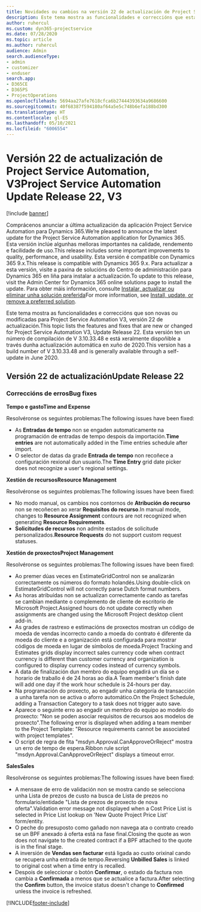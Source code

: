 ```yaml
---
title: Novidades ou cambios na versión 22 de actualización de Project Service Automation, V3
description: Este tema mostra as funcionalidades e correccións que están dispoñibles la versión 22 de actualización de Project Service Automation, V3.
author: ruhercul
ms.custom: dyn365-projectservice
ms.date: 07/28/2020
ms.topic: article
ms.author: ruhercul
audience: Admin
search.audienceType:
- admin
- customizer
- enduser
search.app:
- D365CE
- D365PS
- ProjectOperations
ms.openlocfilehash: 5694aa27afe7618cfca6b27444393634a9686600
ms.sourcegitcommit: 40f68387f594180af64a5e5c748b6efa188bd300
ms.translationtype: HT
ms.contentlocale: gl-ES
ms.lasthandoff: 05/10/2021
ms.locfileid: "6006554"
---
```

# <a name="project-service-automation-update-release-22-v3"></a><span data-ttu-id="0071f-103">Versión 22 de actualización de Project Service Automation, V3</span><span class="sxs-lookup"><span data-stu-id="0071f-103">Project Service Automation Update Release 22, V3</span></span>

[!include [banner](../includes/psa-now-project-operations.md)]

<span data-ttu-id="0071f-104">Comprácenos anunciar a última actualización da aplicación Project Service Automation para Dynamics 365.</span><span class="sxs-lookup"><span data-stu-id="0071f-104">We’re pleased to announce the latest update for the Project Service Automation application for Dynamics 365.</span></span> <span data-ttu-id="0071f-105">Esta versión inclúe algunhas melloras importantes na calidade, rendemento e facilidade de uso.</span><span class="sxs-lookup"><span data-stu-id="0071f-105">This release includes some important improvements to quality, performance, and usability.</span></span> <span data-ttu-id="0071f-106">Esta versión é compatible con Dynamics 365 9.x.</span><span class="sxs-lookup"><span data-stu-id="0071f-106">This release is compatible with Dynamics 365 9.x.</span></span> <span data-ttu-id="0071f-107">Para actualizar a esta versión, visite a paxina de solucións do Centro de administración para Dynamics 365 en liña para instalar a actualización.</span><span class="sxs-lookup"><span data-stu-id="0071f-107">To update to this release, visit the Admin Center for Dynamics 365 online solutions page to install the update.</span></span> <span data-ttu-id="0071f-108">Para obter máis información, consulte [Instalar, actualizar ou eliminar unha solución preferida](/power-platform/admin/install-remove-preferred-solution)</span><span class="sxs-lookup"><span data-stu-id="0071f-108">For more information, see [Install, update, or remove a preferred solution](/power-platform/admin/install-remove-preferred-solution).</span></span>

<span data-ttu-id="0071f-109">Este tema mostra as funcionalidades e correccións que son novas ou modificadas para Project Service Automation V3, versión 22 de actualización.</span><span class="sxs-lookup"><span data-stu-id="0071f-109">This topic lists the features and fixes that are new or changed for Project Service Automation V3, Update Release 22.</span></span> <span data-ttu-id="0071f-110">Esta versión ten un número de compilación de V 3.10.33.48 e está xeralmente dispoñible a través dunha actualización automática en xuño de 2020.</span><span class="sxs-lookup"><span data-stu-id="0071f-110">This version has a build number of V 3.10.33.48 and is generally available through a self-update in June 2020.</span></span>

## <a name="update-release-22"></a><span data-ttu-id="0071f-111">Versión 22 de actualización</span><span class="sxs-lookup"><span data-stu-id="0071f-111">Update Release 22</span></span>

### <a name="bug-fixes"></a><span data-ttu-id="0071f-112">Correccións de erros</span><span class="sxs-lookup"><span data-stu-id="0071f-112">Bug fixes</span></span>



<span data-ttu-id="0071f-113">**Tempo e gasto**</span><span class="sxs-lookup"><span data-stu-id="0071f-113">**Time and Expense**</span></span>

<span data-ttu-id="0071f-114">Resolvéronse os seguintes problemas:</span><span class="sxs-lookup"><span data-stu-id="0071f-114">The following issues have been fixed:</span></span>

- <span data-ttu-id="0071f-115">As **Entradas de tempo** non se engaden automaticamente na programación de entradas de tempo despois da importación.</span><span class="sxs-lookup"><span data-stu-id="0071f-115">**Time entries** are not automatically added in the Time entries schedule after import.</span></span>
- <span data-ttu-id="0071f-116">O selector de datas da grade **Entrada de tempo** non recoñece a configuración rexional dun usuario.</span><span class="sxs-lookup"><span data-stu-id="0071f-116">The **Time Entry** grid date picker does not recognize a user's regional settings.</span></span>

<span data-ttu-id="0071f-117">**Xestión de recursos**</span><span class="sxs-lookup"><span data-stu-id="0071f-117">**Resource Management**</span></span>

<span data-ttu-id="0071f-118">Resolvéronse os seguintes problemas:</span><span class="sxs-lookup"><span data-stu-id="0071f-118">The following issues have been fixed:</span></span>

- <span data-ttu-id="0071f-119">No modo manual, os cambios nos contornos de **Atribución do recurso** non se recoñecen ao xerar **Requisitos do recurso**.</span><span class="sxs-lookup"><span data-stu-id="0071f-119">In manual mode, changes to **Resource Assignment** contours are not recognized when generating **Resource Requirements**.</span></span>
- <span data-ttu-id="0071f-120">**Solicitudes de recursos** non admite estados de solicitude personalizados.</span><span class="sxs-lookup"><span data-stu-id="0071f-120">**Resource Requests** do not support custom request statuses.</span></span>

<span data-ttu-id="0071f-121">**Xestión de proxectos**</span><span class="sxs-lookup"><span data-stu-id="0071f-121">**Project Management**</span></span>

<span data-ttu-id="0071f-122">Resolvéronse os seguintes problemas:</span><span class="sxs-lookup"><span data-stu-id="0071f-122">The following issues have been fixed:</span></span>

- <span data-ttu-id="0071f-123">Ao premer dúas veces en EstimateGridControl non se analizarán correctamente os números do formato holandés.</span><span class="sxs-lookup"><span data-stu-id="0071f-123">Using double-click on EstimateGridControl will not correctly parse Dutch format numbers.</span></span>
- <span data-ttu-id="0071f-124">As horas atribuídas non se actualizan correctamente cando as tarefas se cambian mediante o complemento de cliente de escritorio de Microsoft Project.</span><span class="sxs-lookup"><span data-stu-id="0071f-124">Assigned hours do not update correctly when assignments are changed using the Microsoft Project desktop client add-in.</span></span>
- <span data-ttu-id="0071f-125">As grades de rastrexo e estimacións de proxectos mostran un código de moeda de vendas incorrecto cando a moeda do contrato é diferente da moeda do cliente e a organización está configurada para mostrar códigos de moeda en lugar de símbolos de moeda.</span><span class="sxs-lookup"><span data-stu-id="0071f-125">Project Tracking and Estimates grids display incorrect sales currency code when contract currency is different than customer currency and organization is configured to display currency codes instead of currency symbols.</span></span>
- <span data-ttu-id="0071f-126">A data de finalización dun membro do equipo engadirá un día se o horario de traballo é de 24 horas ao día.</span><span class="sxs-lookup"><span data-stu-id="0071f-126">A Team member's finish date will add one day if the work hour schedule is 24-hours per day.</span></span>
- <span data-ttu-id="0071f-127">Na programación do proxecto, ao engadir unha categoría de transacción a unha tarefa non se activa o aforro automático.</span><span class="sxs-lookup"><span data-stu-id="0071f-127">On the Project Schedule, adding a Transaction Category to a task does not trigger auto save.</span></span>
- <span data-ttu-id="0071f-128">Aparece o seguinte erro ao engadir un membro do equipo ao modelo do proxecto: "Non se poden asociar requisitos de recursos aos modelos de proxecto".</span><span class="sxs-lookup"><span data-stu-id="0071f-128">The following error is displayed when adding a team member to the Project Template: "Resource requirements cannot be associated with project templates".</span></span> 
- <span data-ttu-id="0071f-129">O script de regra de fita "msdyn.Approval.CanApproveOrReject" mostra un erro de tempo de espera.</span><span class="sxs-lookup"><span data-stu-id="0071f-129">Ribbon rule script "msdyn.Approval.CanApproveOrReject" displays a timeout error.</span></span>

<span data-ttu-id="0071f-130">**Sales**</span><span class="sxs-lookup"><span data-stu-id="0071f-130">**Sales**</span></span>

<span data-ttu-id="0071f-131">Resolvéronse os seguintes problemas:</span><span class="sxs-lookup"><span data-stu-id="0071f-131">The following issues have been fixed:</span></span>

- <span data-ttu-id="0071f-132">A mensaxe de erro de validación non se mostra cando se selecciona unha Lista de prezos de custo na busca de Lista de prezos no formulario/entidade "Lista de prezos de proxecto de nova oferta".</span><span class="sxs-lookup"><span data-stu-id="0071f-132">Validation error message not displayed when a Cost Price List is selected in Price List lookup on 'New Quote Project Price List' form/entity.</span></span>
- <span data-ttu-id="0071f-133">O peche do presuposto como gañado non navega ata o contrato creado se un BPF anexado á oferta está na fase final.</span><span class="sxs-lookup"><span data-stu-id="0071f-133">Closing the quote as won does not navigate to the created contract if a BPF attached to the quote is in the final stage.</span></span>
- <span data-ttu-id="0071f-134">A inversión de **Vendas sen facturar** está ligada ao custo orixinal cando se recupera unha entrada de tempo.</span><span class="sxs-lookup"><span data-stu-id="0071f-134">Reversing **Unbilled Sales** is linked to original cost when a time entry is recalled.</span></span>
- <span data-ttu-id="0071f-135">Despois de seleccionar o botón **Confirmar**, o estado da factura non cambia a **Confirmada** a menos que se actualice a factura.</span><span class="sxs-lookup"><span data-stu-id="0071f-135">After selecting the **Confirm** button, the invoice status doesn't change to **Confirmed** unless the invoice is refreshed.</span></span>


[!INCLUDE[footer-include](../includes/footer-banner.md)]